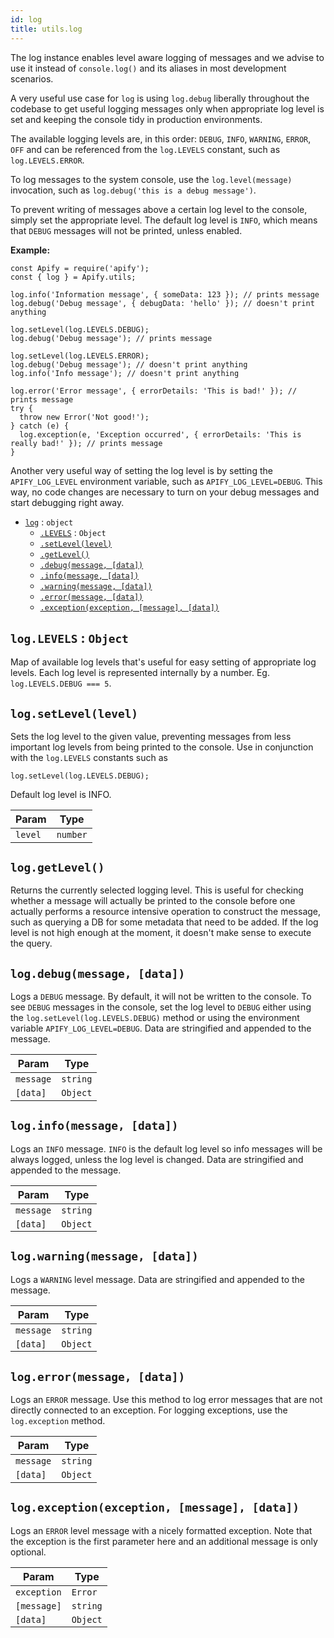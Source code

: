 ```yaml
---
id: log
title: utils.log
---
```


<a name="log"></a>

The log instance enables level aware logging of messages and we advise
to use it instead of `console.log()` and its aliases in most development
scenarios.

A very useful use case for `log` is using `log.debug` liberally throughout
the codebase to get useful logging messages only when appropriate log level is set
and keeping the console tidy in production environments.

The available logging levels are, in this order: `DEBUG`, `INFO`, `WARNING`, `ERROR`, `OFF`
and can be referenced from the `log.LEVELS` constant, such as `log.LEVELS.ERROR`.

To log messages to the system console, use the `log.level(message)` invocation,
such as `log.debug('this is a debug message')`.

To prevent writing of messages above a certain log level to the console, simply
set the appropriate level. The default log level is `INFO`, which means that
`DEBUG` messages will not be printed, unless enabled.

**Example:**

```
const Apify = require('apify');
const { log } = Apify.utils;

log.info('Information message', { someData: 123 }); // prints message
log.debug('Debug message', { debugData: 'hello' }); // doesn't print anything

log.setLevel(log.LEVELS.DEBUG);
log.debug('Debug message'); // prints message

log.setLevel(log.LEVELS.ERROR);
log.debug('Debug message'); // doesn't print anything
log.info('Info message'); // doesn't print anything

log.error('Error message', { errorDetails: 'This is bad!' }); // prints message
try {
  throw new Error('Not good!');
} catch (e) {
  log.exception(e, 'Exception occurred', { errorDetails: 'This is really bad!' }); // prints message
}
```

Another very useful way of setting the log level is by setting the `APIFY_LOG_LEVEL`
environment variable, such as `APIFY_LOG_LEVEL=DEBUG`. This way, no code changes
are necessary to turn on your debug messages and start debugging right away.

-   [`log`](#log) : `object`
    -   [`.LEVELS`](#log.LEVELS) : `Object`
    -   [`.setLevel(level)`](#log.setLevel)
    -   [`.getLevel()`](#log.getLevel)
    -   [`.debug(message, [data])`](#log.debug)
    -   [`.info(message, [data])`](#log.info)
    -   [`.warning(message, [data])`](#log.warning)
    -   [`.error(message, [data])`](#log.error)
    -   [`.exception(exception, [message], [data])`](#log.exception)

<a name="log.LEVELS"></a>

## `log.LEVELS` : `Object`

Map of available log levels that's useful for easy setting of appropriate log levels.
Each log level is represented internally by a number. Eg. `log.LEVELS.DEBUG === 5`.

<a name="log.setLevel"></a>

## `log.setLevel(level)`

Sets the log level to the given value, preventing messages from less important log levels
from being printed to the console. Use in conjunction with the `log.LEVELS` constants such as

```
log.setLevel(log.LEVELS.DEBUG);
```

Default log level is INFO.

<table>
<thead>
<tr>
<th>Param</th><th>Type</th>
</tr>
</thead>
<tbody>
<tr>
<td><code>level</code></td><td><code>number</code></td>
</tr>
<tr>
</tr></tbody>
</table>
<a name="log.getLevel"></a>

## `log.getLevel()`

Returns the currently selected logging level. This is useful for checking whether a message
will actually be printed to the console before one actually performs a resource intensive operation
to construct the message, such as querying a DB for some metadata that need to be added. If the log
level is not high enough at the moment, it doesn't make sense to execute the query.

<a name="log.debug"></a>

## `log.debug(message, [data])`

Logs a `DEBUG` message. By default, it will not be written to the console. To see `DEBUG`
messages in the console, set the log level to `DEBUG` either using the `log.setLevel(log.LEVELS.DEBUG)`
method or using the environment variable `APIFY_LOG_LEVEL=DEBUG`. Data are stringified and appended
to the message.

<table>
<thead>
<tr>
<th>Param</th><th>Type</th>
</tr>
</thead>
<tbody>
<tr>
<td><code>message</code></td><td><code>string</code></td>
</tr>
<tr>
</tr><tr>
<td><code>[data]</code></td><td><code>Object</code></td>
</tr>
<tr>
</tr></tbody>
</table>
<a name="log.info"></a>

## `log.info(message, [data])`

Logs an `INFO` message. `INFO` is the default log level so info messages will be always logged,
unless the log level is changed. Data are stringified and appended to the message.

<table>
<thead>
<tr>
<th>Param</th><th>Type</th>
</tr>
</thead>
<tbody>
<tr>
<td><code>message</code></td><td><code>string</code></td>
</tr>
<tr>
</tr><tr>
<td><code>[data]</code></td><td><code>Object</code></td>
</tr>
<tr>
</tr></tbody>
</table>
<a name="log.warning"></a>

## `log.warning(message, [data])`

Logs a `WARNING` level message. Data are stringified and appended to the message.

<table>
<thead>
<tr>
<th>Param</th><th>Type</th>
</tr>
</thead>
<tbody>
<tr>
<td><code>message</code></td><td><code>string</code></td>
</tr>
<tr>
</tr><tr>
<td><code>[data]</code></td><td><code>Object</code></td>
</tr>
<tr>
</tr></tbody>
</table>
<a name="log.error"></a>

## `log.error(message, [data])`

Logs an `ERROR` message. Use this method to log error messages that are not directly connected
to an exception. For logging exceptions, use the `log.exception` method.

<table>
<thead>
<tr>
<th>Param</th><th>Type</th>
</tr>
</thead>
<tbody>
<tr>
<td><code>message</code></td><td><code>string</code></td>
</tr>
<tr>
</tr><tr>
<td><code>[data]</code></td><td><code>Object</code></td>
</tr>
<tr>
</tr></tbody>
</table>
<a name="log.exception"></a>

## `log.exception(exception, [message], [data])`

Logs an `ERROR` level message with a nicely formatted exception. Note that the exception is the first parameter
here and an additional message is only optional.

<table>
<thead>
<tr>
<th>Param</th><th>Type</th>
</tr>
</thead>
<tbody>
<tr>
<td><code>exception</code></td><td><code>Error</code></td>
</tr>
<tr>
</tr><tr>
<td><code>[message]</code></td><td><code>string</code></td>
</tr>
<tr>
</tr><tr>
<td><code>[data]</code></td><td><code>Object</code></td>
</tr>
<tr>
</tr></tbody>
</table>
